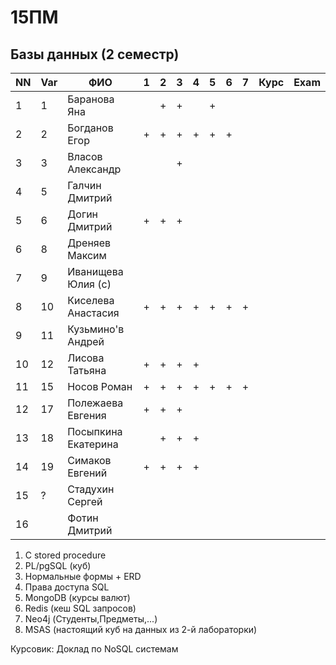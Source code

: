 # 15ПМ
## Базы данных (2 семестр)

| NN  | Var | ФИО                   | 1   | 2   | 3   | 4   | 5   | 6   | 7   |  Курс | Exam     |
| --- | --- | --------------------- | --- | --- | --- | --- | --- | --- | --- | ----- | -------- |
| 1   | 1   | Баранова Яна          |     | +   | +   |     | +   |     |     |       |          |
| 2   | 2   | Богданов Егор         | +   | +   | +   | +   | +   | +   |     |       |          |
| 3   | 3   | Власов Александр      |     |     | +   |     |     |     |     |       |          |
| 4   | 5   | Галчин Дмитрий        |     |     |     |     |     |     |     |       |          |
| 5   | 6   | Догин Дмитрий         | +   | +   | +   |     |     |     |     |       |          |
| 6   | 8   | Дреняев Максим        |     |     |     |     |     |     |     |       |          |
| 7   | 9   | Иванищева Юлия (с)    |     |     |     |     |     |     |     |       |          |
| 8   | 10  | Киселева Анастасия    | +   | +   | +   | +   | +   | +   | +   |       |          |
| 9   | 11  | Кузьмино'в Андрей     |     |     |     |     |     |     |     |       |          |
| 10  | 12  | Лисова Татьяна        | +   | +   | +   | +   |     |     |     |       |          |
| 11  | 15  | Носов Роман           | +   | +   | +   | +   | +   | +   | +   |       |          |
| 12  | 17  | Полежаева Евгения     | +   | +   | +   |     |     |     |     |       |          |
| 13  | 18  | Посыпкина Екатерина   |     | +   | +   | +   |     |     |     |       |          |
| 14  | 19  | Симаков Евгений       | +   | +   | +   | +   |     |     |     |       |          |
| 15  | ?   | Стадухин Сергей       |     |     |     |     |     |     |     |       |          |
| 16  |     | Фотин Дмитрий         |

1. C stored procedure
2. PL/pgSQL (куб)
3. Нормальные формы + ERD
4. Права доступа SQL
5. MongoDB (курсы валют)
6. Redis (кеш SQL запросов)
7. Neo4j (Студенты,Предметы,...)
8. MSAS (настоящий куб на данных из 2-й лабораторки)

Курсовик: Доклад по NoSQL системам

